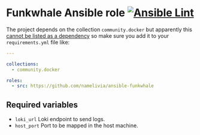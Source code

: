 # Funkwhale Ansible role [![Ansible Lint](https://github.com/namelivia/ansible-funkwhale/actions/workflows/ansible-lint.yml/badge.svg)](https://github.com/namelivia/ansible-funkwhale/actions/workflows/ansible-lint.yml)

The project depends on the collection `community.docker` but apparently this [cannot be listed as a dependency](https://github.com/ansible/ansible/issues/62847) so make sure you add it to your `requirements.yml` file like:

```yml
---

collections:
  - community.docker

roles:
  - src: https://github.com/namelivia/ansible-funkwhale
```

## Required variables
 - `loki_url` Loki endpoint to send logs.
 - `host_port` Port to be mapped in the host machine.

